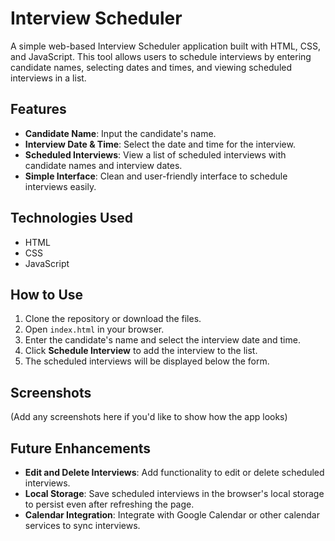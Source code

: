 # Interview Scheduler

A simple web-based Interview Scheduler application built with HTML, CSS, and JavaScript. This tool allows users to schedule interviews by entering candidate names, selecting dates and times, and viewing scheduled interviews in a list.

## Features

- **Candidate Name**: Input the candidate's name.
- **Interview Date & Time**: Select the date and time for the interview.
- **Scheduled Interviews**: View a list of scheduled interviews with candidate names and interview dates.
- **Simple Interface**: Clean and user-friendly interface to schedule interviews easily.

## Technologies Used

- HTML
- CSS
- JavaScript

## How to Use

1. Clone the repository or download the files.
2. Open `index.html` in your browser.
3. Enter the candidate's name and select the interview date and time.
4. Click **Schedule Interview** to add the interview to the list.
5. The scheduled interviews will be displayed below the form.


## Screenshots

(Add any screenshots here if you'd like to show how the app looks)

## Future Enhancements

- **Edit and Delete Interviews**: Add functionality to edit or delete scheduled interviews.
- **Local Storage**: Save scheduled interviews in the browser's local storage to persist even after refreshing the page.
- **Calendar Integration**: Integrate with Google Calendar or other calendar services to sync interviews.




